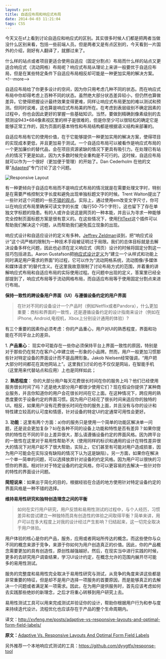 ```yaml
---
layout: post
title: 自适应布局和响应式布局
date: 2014-04-03 11:21:04
tags: CSS
---
```

今天又在sf上看到讨论自适应和响应式的区别。其实很多时候人们都是把两者当做没什么区别来看，包括一些前端人员。但是两者又是有点区别的，今天看到一片国外的介绍，刚好有人翻译了，就挪过来了。

什么样的站点或者项目更适合使用自适应（固定分割点）布局而什么样的站点又更适合响应式（流动网格）布局呢？响应式布局从理论上来讲一般要优于自适应布局，但是在某些特定条件下自适应布局相反却可能是一种更加实用的解决方案。&lt;!--more--&gt;

自适应布局给了你更多设计的空间，因为你只用考虑几种不同的状态。而在响应式布局中你却得考虑上百种不同的状态。虽然绝大部分状态差异较小，但仍然也算做差异。它使得把握设计最终效果变得更难，同样让响应式布局更加的难以测试和预测。但同时说难，这也算是响应式布局美的所在。在考虑到表层级别不确定因素的过程中，你也会因此更好的掌握一些基础知识。当然，要做到精确到像素级别的去预测设943*684像素视区里的样子是很难的，但是你至少可以很轻松的确定它是能够正常工作的，因为页面的基本特性和布局结构都是根据语义结构来部署的。

自适应布局有它的使用价值，在于它能够提供一种更加实用的解决方案，使得项目的实现成本更低，并且更加易于测试。一个自适应布局可以被看作是响应式布局的一个更加廉价的替代品，会在项目资源紧缺的情况下更具有吸引力。在处理已有站点的情况下更是如此，因为大多数时候完全重构是不可行的。这时候，自适应布局就可以作为一个很好（更加便于管理）的开始了。Dan Cederholm 在他的文章”<a href="http://simplebits.com/notebook/2011/08/19/adapted/">Adapted</a>”专门讨论了这个问题。

<img alt="Responsive Layout" src="http://www.smashingmagazine.com/wp-content/uploads/2012/11/responsive-screens.jpg" />

有一种更倾向于自适应布局而不是响应式布局的情况就是在需要处理文字时，特别是在需要严格控制文字长度和避免出现单独标题文字的时候。Trent Walton提出了一些针对这个问题的一些<a href="http://trentwalton.com/2012/06/19/fluid-type/">不错的观点</a>。实际上，通过使用em改变文字尺寸，你可以在响应式布局里确保可读文字的长度（每行50-75个字符）。这也留下了存在单独文字标题的隐患。有的人或许会说这是网页的一种本能，并且认为寻求一种能够完全控制页面标题方案是很有意义的。在这些情况下，使用<a href="http://fittextjs.com/">FItText</a>这个插件可以帮助我们解决这个问题，从而帮助我们避免孤立现象的出现。

响应式设计和自适应设计的定义有多种。<a href="http://www.zeldman.com/2011/07/06/responsive-design-i-dont-think-that-word-means-what-you-think-it-means/">Jeffrey Zeldman</a>谈到，把“响应式设计”这个词严格的限制为一种技术手段被证明过于局限。我们的总体目标就是去解决设备多样化问题，因此也必须在定义响应式（网页）设计的时候将固定分割这一技巧包括进去。Aaron Gustafson把<a href="http://blog.easy-designs.net/archives/2011/11/16/on-adaptive-vs-responsive-web-design/">响应式设计定义</a>为“建立一个从样式和功能上同时满足用户需求的界面”的过程，它可以作为“流动网格系统，流动图像/多媒体和媒体请求”的替代含义。在这里我故意限制了讨论布局方式的范围，并着重的讲解响应式布局和自适应布局的实际使用过程。在问题中出现的定义，答案里已经全部提到了，响应式布局等于流动网格布局，而自适应布局等于使用固定分割点来进行布局。

<strong>保持一致性的跨设备用户界面（UI）与遵循设备约定的用户界面</strong>
<blockquote>在针对不同的设备设计一个产品时（例如Netflix或者Pandora），什么更加重要：商标和界面的一致性，还是遵循设备约定的设计指南来设计（例如在iPhone, Android,电视机，Xbox上分别设计通用的体验）?</blockquote>
有三个重要的因素你必须考虑：你的产品重心，用户对UI的熟悉程度，界面和功能在不同平台上的差异。

1. <strong>产品重心</strong>： 现实中可能存在一些你必须保持平台上界面一致性的原因，特别是对于那些仍在努力在客户心中建立统一形象的小品牌。然而，用户一般更加习惯那些针对特定设备的界面设计而不是品牌形象。Jakob Nielsen经常强调，“用户把大部分时间都花在其他网站上”。这里我们讨论的也不仅仅是网站，在智能手机（这里用来代替站点和应用）上也是同样如此；

2. <strong>熟悉程度</strong>： 你的大部分用户每天花费很长时间在你的服务上吗？他们已经使用服务很长时间了吗？还是绝大部分用户都很少使用它们？现在假设你提供了某种商业服务，并且你知道你的用户会花很长时间在它上面。在这种情况下，跨应用的熟悉度要优于设备约定的界面习惯。因为用户已经花了很长时间来适应你的独特的UI。相反，如果用户没有花费很长时间在你的服务上面，并且没有与你的设计和特性建立较高的认可度和情感，针对设备的特定UI约定通常可用性会更好。

3. <strong>功能</strong>：这里有两个方面：a)你的服务只是使用一个简单的功能区解决单一问题，还是说会更加复杂？b)在各种不同的设备上功能和特性是否有差异？如果你提供的特性在不同的平台上差异很大，那么请遵循设备约定的界面风格。因为跨平台的一致性在这里对于易用性帮助不大（使用同样的标识和通用的设计在特性差异很大的情况下对用户起不了很大帮助，实际上，它们甚至有可能对用户造成损害，因为用户可能会在实际没有缺陷的情况下认为这是缺陷）。另一方面，如果你在解决一个单一简单的问题，可以选择放弃针对设备的约定风格。因为用户可以很快的习惯你的界面。相对针对于特定设备的约定风格，你可以更容易的去解决一些针对你的特性的界面设计问题。

<strong>简短说来</strong>：如果出于简化的目的，根据经验在合适的地方使用针对特定设备约定的界面风格是一种不错的选择。

<strong>维持易用性研究和独特创造理念之间的平衡</strong>
<blockquote>如何在实行用户研究，用户反馈和易用性测试的过程中，与个人经历，习惯差异和尝试建立一种独特而具有创造性的体验之间取得平衡？简单来讲，用户可以在多大程度上对我的设计经过产生影响？归结起来，这一切完全取决于用户体验。</blockquote>
用户体验的核心是你的产品，服务，应用或者网站所传达的概念。而这些使你与众不同的概念来源于竞争，来源于你如何为用户创造真正的价值。因此，你的产品概念需要更加的具有创造性，原创性越强越好。然后，在现实当中进行实践的时候，更多的去研究用户调查结果，学习UI设计约定，在概念允许的范围内展开尽可能多的易用性测试。

服务的完整度和易用性完全取决于易用性研究与测试，从竞争的角度来讲这些都是非常重要的特征，但是却不是用户选择一项服务的首要原因，而是能够真正的去解决一个问题或者满足某一项需求。因此，在为用户提供服务时，首先应该考虑如何去实践那些绝妙的新理念，之后才将重心转移到用户研究上去。

易用性测试工具可以用来完成测试并验证你的设计，帮助你根据用户行为和参与度来持续迭代设计。流程优化也应该存在于产品的整个生命周期内。

译文：http://xvfeng.me/posts/adaptive-vs-responsive-layouts-and-optimal-form-field-labels/

<strong>原文：</strong><a title="Read 'Adaptive Vs. Responsive Layouts And Optimal Form Field Labels'" href="http://uxdesign.smashingmagazine.com/2012/11/08/ux-design-qa-with-christian-holst/" rel="bookmark">Adaptive Vs. Responsive Layouts And Optimal Form Field Labels</a>

另外推荐一个本地响应式测试的工具：<a href="https://github.com/dyygtfx/response-tool" target="_blank">https://github.com/dyygtfx/response-tool</a>



